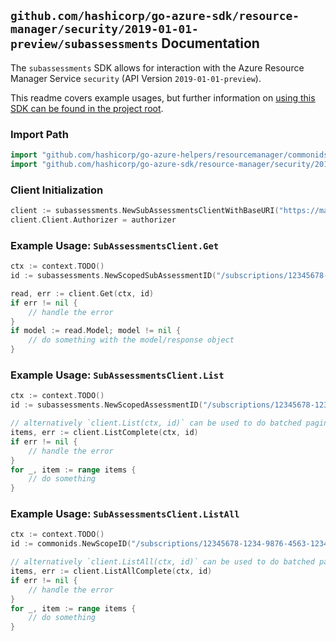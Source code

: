
## `github.com/hashicorp/go-azure-sdk/resource-manager/security/2019-01-01-preview/subassessments` Documentation

The `subassessments` SDK allows for interaction with the Azure Resource Manager Service `security` (API Version `2019-01-01-preview`).

This readme covers example usages, but further information on [using this SDK can be found in the project root](https://github.com/hashicorp/go-azure-sdk/tree/main/docs).

### Import Path

```go
import "github.com/hashicorp/go-azure-helpers/resourcemanager/commonids"
import "github.com/hashicorp/go-azure-sdk/resource-manager/security/2019-01-01-preview/subassessments"
```


### Client Initialization

```go
client := subassessments.NewSubAssessmentsClientWithBaseURI("https://management.azure.com")
client.Client.Authorizer = authorizer
```


### Example Usage: `SubAssessmentsClient.Get`

```go
ctx := context.TODO()
id := subassessments.NewScopedSubAssessmentID("/subscriptions/12345678-1234-9876-4563-123456789012/resourceGroups/some-resource-group", "assessmentValue", "subAssessmentValue")

read, err := client.Get(ctx, id)
if err != nil {
	// handle the error
}
if model := read.Model; model != nil {
	// do something with the model/response object
}
```


### Example Usage: `SubAssessmentsClient.List`

```go
ctx := context.TODO()
id := subassessments.NewScopedAssessmentID("/subscriptions/12345678-1234-9876-4563-123456789012/resourceGroups/some-resource-group", "assessmentValue")

// alternatively `client.List(ctx, id)` can be used to do batched pagination
items, err := client.ListComplete(ctx, id)
if err != nil {
	// handle the error
}
for _, item := range items {
	// do something
}
```


### Example Usage: `SubAssessmentsClient.ListAll`

```go
ctx := context.TODO()
id := commonids.NewScopeID("/subscriptions/12345678-1234-9876-4563-123456789012/resourceGroups/some-resource-group")

// alternatively `client.ListAll(ctx, id)` can be used to do batched pagination
items, err := client.ListAllComplete(ctx, id)
if err != nil {
	// handle the error
}
for _, item := range items {
	// do something
}
```

